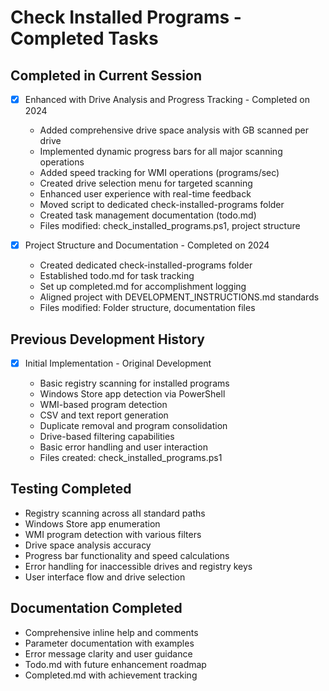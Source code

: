# Check Installed Programs - Completed Tasks

## Completed in Current Session

- [x] Enhanced with Drive Analysis and Progress Tracking - Completed on 2024

  - Added comprehensive drive space analysis with GB scanned per drive
  - Implemented dynamic progress bars for all major scanning operations
  - Added speed tracking for WMI operations (programs/sec)
  - Created drive selection menu for targeted scanning
  - Enhanced user experience with real-time feedback
  - Moved script to dedicated check-installed-programs folder
  - Created task management documentation (todo.md)
  - Files modified: check_installed_programs.ps1, project structure

- [x] Project Structure and Documentation - Completed on 2024

  - Created dedicated check-installed-programs folder
  - Established todo.md for task tracking
  - Set up completed.md for accomplishment logging
  - Aligned project with DEVELOPMENT_INSTRUCTIONS.md standards
  - Files modified: Folder structure, documentation files

## Previous Development History

- [x] Initial Implementation - Original Development

  - Basic registry scanning for installed programs
  - Windows Store app detection via PowerShell
  - WMI-based program detection
  - CSV and text report generation
  - Duplicate removal and program consolidation
  - Drive-based filtering capabilities
  - Basic error handling and user interaction
  - Files created: check_installed_programs.ps1

## Testing Completed

- Registry scanning across all standard paths
- Windows Store app enumeration
- WMI program detection with various filters
- Drive space analysis accuracy
- Progress bar functionality and speed calculations
- Error handling for inaccessible drives and registry keys
- User interface flow and drive selection

## Documentation Completed

- Comprehensive inline help and comments
- Parameter documentation with examples
- Error message clarity and user guidance
- Todo.md with future enhancement roadmap
- Completed.md with achievement tracking

